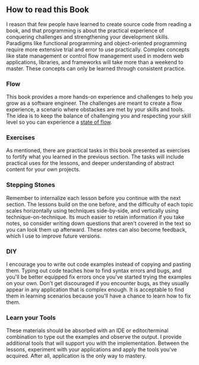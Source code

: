 ## How to read this Book

I reason that few people have learned to create source code from reading a book, and that programming is about the practical experience of conquering challenges and strengthening your development skills. Paradigms like functional programming and object-oriented programming require more extensive trial and error to use practically. Complex concepts like state management or control flow management used in modern web applications, libraries, and frameworks will take more than a weekend to master. These concepts can only be learned through consistent practice.

### Flow

This book provides a more hands-on experience and challenges to help you grow as a software engineer. The challenges are meant to create a flow experience, a scenario where obstackes are met by your skills and tools. The idea is to keep the balance of challenging you and respecting your skill level so you can experience a [state of flow](https://www.robinwieruch.de/lessons-learned-deep-work-flow/).

### Exercises

As mentioned, there are practical tasks in this book presented as exercises to fortify what you learned in the previous section. The tasks will include practical uses for the lessons, and deeper understanding of abstract content for your own projects.

### Stepping Stones

Remember to internalize each lesson before you continue with the next section. The lessons build on the one before, and the difficulty of each topic scales horizontally using techniques side-by-side, and vertically using technique-on-technique. Its much easier to retain information if you take notes, so consider writing down questions that aren't covered in the text so you can look them up afterward. These notes can also become feedback, which I use to improve future versions.

### DIY

I encourage you to write out code examples instead of copying and pasting them. Typing out code teaches how to find syntax errors and bugs, and you'll be better equipped fix errors once you've started trying the examples on your own. Don't get discouraged if you encounter bugs, as they usually appear in any application that is complex enough. It is acceptable to find them in learning scenarios because you'll have a chance to learn how to fix them.

### Learn your Tools

These materials should be absorbed with an IDE or editor/terminal combination to type out the examples and observe the output. I provide additional tools that will support you with the implementation. Between the lessons, experiment with your applications and apply the tools you've acquired. After all, application is the only way to mastery.